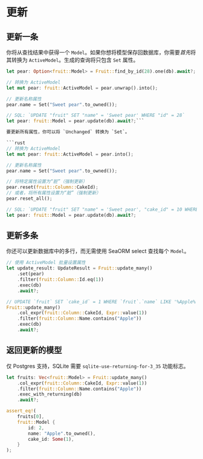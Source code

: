 # 更新

## 更新一条

你将从查找结果中获得一个 `Model`。如果你想将模型保存回数据库，你需要*首先*将其转换为 `ActiveModel`。生成的查询将只包含 `Set` 属性。

```rust
let pear: Option<fruit::Model> = Fruit::find_by_id(28).one(db).await?;

// 转换为 ActiveModel
let mut pear: fruit::ActiveModel = pear.unwrap().into();

// 更新名称属性
pear.name = Set("Sweet pear".to_owned());

// SQL: `UPDATE "fruit" SET "name" = 'Sweet pear' WHERE "id" = 28`
let pear: fruit::Model = pear.update(db).await?;```

要更新所有属性，你可以将 `Unchanged` 转换为 `Set`。

```rust
// 转换为 ActiveModel
let mut pear: fruit::ActiveModel = pear.into();

// 更新名称属性
pear.name = Set("Sweet pear".to_owned());

// 将特定属性设置为“脏”（强制更新）
pear.reset(fruit::Column::CakeId);
// 或者，将所有属性设置为“脏”（强制更新）
pear.reset_all();

// SQL: `UPDATE "fruit" SET "name" = 'Sweet pear', "cake_id" = 10 WHERE "id" = 28`
let pear: fruit::Model = pear.update(db).await?;
```

## 更新多条

你还可以更新数据库中的多行，而无需使用 SeaORM select 查找每个 `Model`。

```rust
// 使用 ActiveModel 批量设置属性
let update_result: UpdateResult = Fruit::update_many()
    .set(pear)
    .filter(fruit::Column::Id.eq(1))
    .exec(db)
    .await?;

// UPDATE `fruit` SET `cake_id` = 1 WHERE `fruit`.`name` LIKE '%Apple%'
Fruit::update_many()
    .col_expr(fruit::Column::CakeId, Expr::value(1))
    .filter(fruit::Column::Name.contains("Apple"))
    .exec(db)
    .await?;
```

## 返回更新的模型

仅 Postgres 支持，SQLite 需要 `sqlite-use-returning-for-3_35` 功能标志。

```rust
let fruits: Vec<fruit::Model> = Fruit::update_many()
    .col_expr(fruit::Column::CakeId, Expr::value(1))
    .filter(fruit::Column::Name.contains("Apple"))
    .exec_with_returning(db)
    .await?;

assert_eq!(
    fruits[0],
    fruit::Model {
        id: 2,
        name: "Apple".to_owned(),
        cake_id: Some(1),
    }
);